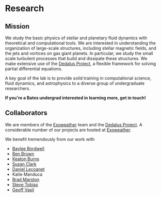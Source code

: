 # Research

## Mission

We study the basic physics of stellar and planetary fluid dynamics with theoretical and computational tools. We are interested in understanding the organization of large-scale structures, including stellar magnetic fields, and the jets and vortices on gas giant planets. In particular, we study the small scale turbulent processes that build and dissipate these structures. We make extensive use of the [Dedalus Project](http://dedalus-project.org), a flexible framework for solving partial differential equations. 

A key goal of the lab is to provide solid training in computational science, fluid dynamics, and astrophysics to a diverse group of undergraduate researchers. 

**If you're a Bates undergrad interested in learning more, get in touch!**

## Collaborators

We are members of the [Exoweather](http://exoweather.org) team and the [Dedalus Project](http://dedalus-project.org). A considerable number of our projects are hosted at [Exoweather](http://exoweather.org).

We benefit tremendously from our work with

* [Baylee Bordwell](https://www.colorado.edu/aps/baylee-bordwell)
* [Ben Brown](https://bpbrown.bitbucket.io/)
* [Keaton Burns](http://keaton-burns.com/)
* [Susan Clark](https://www.sns.ias.edu/~seclark/)
* [Daniel Lecoanet](https://www.princeton.edu/~lecoanet/)
* Katie Manduca
* [Brad Marston](http://www.brown.edu/Research/bradmarston/Professor_Marston/Welcome.html)
* [Steve Tobias](http://www1.maths.leeds.ac.uk/~smt/)
* [Geoff Vasil](http://sydney.edu.au/science/people/geoffrey.vasil.php)
